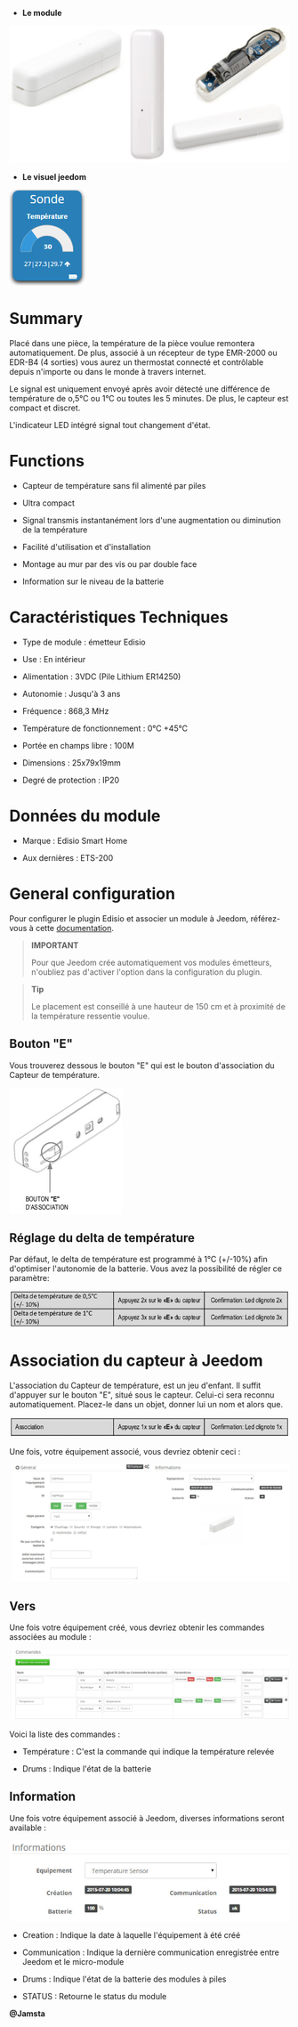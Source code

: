 -   **Le module**

![ets200.module](images/ets200/ets200.module.jpg)

-   **Le visuel jeedom**

![ets200.vue defaut](images/ets200/ets200.vue-defaut.jpg)

Summary 
======

Placé dans une pièce, la température de la pièce voulue remontera
automatiquement. De plus, associé à un récepteur de type EMR-2000 ou
EDR-B4 (4 sorties) vous aurez un thermostat connecté et contrôlable
depuis n'importe ou dans le monde à travers internet.

Le signal est uniquement envoyé après avoir détecté une différence de
température de o,5°C ou 1°C ou toutes les 5 minutes. De plus, le capteur
est compact et discret.

L'indicateur LED intégré signal tout changement d'état.

Functions 
=========

-   Capteur de température sans fil alimenté par piles

-   Ultra compact

-   Signal transmis instantanément lors d'une augmentation ou diminution
    de la température

-   Facilité d'utilisation et d'installation

-   Montage au mur par des vis ou par double face

-   Information sur le niveau de la batterie

Caractéristiques Techniques 
===========================

-   Type de module : émetteur Edisio

-   Use : En intérieur

-   Alimentation : 3VDC (Pile Lithium ER14250)

-   Autonomie : Jusqu'à 3 ans

-   Fréquence : 868,3 MHz

-   Température de fonctionnement : 0°C +45°C

-   Portée en champs libre : 100M

-   Dimensions : 25x79x19mm

-   Degré de protection : IP20

Données du module 
=================

-   Marque : Edisio Smart Home

-   Aux dernières : ETS-200

General configuration 
======================

Pour configurer le plugin Edisio et associer un module à Jeedom,
référez-vous à cette
[documentation](https://www.jeedom.fr/doc/documentation/plugins/edisio/fr_FR/edisio.html).

> **IMPORTANT**
>
> Pour que Jeedom crée automatiquement vos modules émetteurs, n'oubliez
> pas d'activer l'option dans la configuration du plugin.

> **Tip**
>
> Le placement est conseillé à une hauteur de 150 cm et à proximité de
> la température ressentie voulue.

Bouton "E" 
----------

Vous trouverez dessous le bouton "E" qui est le bouton d'association du
Capteur de température.

![ets200.bouton e](images/ets200/ets200.bouton-e.jpg)

Réglage du delta de température 
-------------------------------

Par défaut, le delta de température est programmé à 1°C (+/-10%) afin
d'optimiser l'autonomie de la batterie. Vous avez la possibilité de
régler ce paramètre:

![ets200.delta](images/ets200/ets200.delta.jpg)

Association du capteur à Jeedom 
===============================

L'association du Capteur de température, est un jeu d'enfant. Il suffit
d'appuyer sur le bouton "E", situé sous le capteur. Celui-ci sera
reconnu automatiquement. Placez-le dans un objet, donner lui un nom et
alors que.

![ets200.association](images/ets200/ets200.association.jpg)

Une fois, votre équipement associé, vous devriez obtenir ceci :

![ets200.general](images/ets200/ets200.general.jpg)

Vers 
---------

Une fois votre équipement créé, vous devriez obtenir les commandes
associées au module :

![Vers](images/ets200/ets200.commandes.jpg)

Voici la liste des commandes :

-   Température : C'est la commande qui indique la température relevée

-   Drums : Indique l'état de la batterie

Information 
------------

Une fois votre équipement associé à Jeedom, diverses informations seront
available :

![Vers](images/ets200/ets200.informations.jpg)

-   Creation : Indique la date à laquelle l'équipement à été créé

-   Communication : Indique la dernière communication enregistrée entre
    Jeedom et le micro-module

-   Drums : Indique l'état de la batterie des modules à piles

-   STATUS : Retourne le status du module

**@Jamsta**
